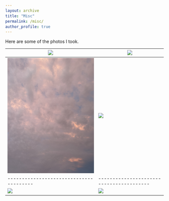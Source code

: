 ```yaml
---
layout: archive
title: "Misc"
permalink: /misc/
author_profile: true
---
```


Here are some of the photos I took.

|<img src="/images/fall23_1.JPG" width="500" />|<img src="/images/fall23_2.JPG" width="500" /> |
|---------------------------------------|----------------------------------------|
|<img src="/images/sky.JPG" width="500" />| <img src="/images/winter23.png" width="500" />|
|---------------------------------------|----------------------------------------|
|<img src="/images/fall22.png" width="500" />| <img src="/images/winter22.png" width="500" />|